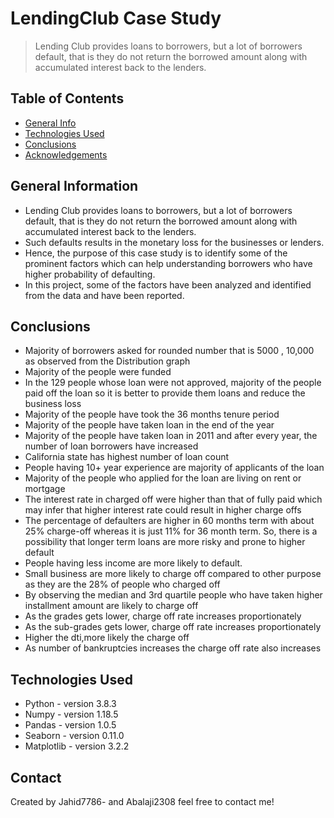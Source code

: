 # LendingClub Case Study
> Lending Club provides loans to borrowers, but a lot of borrowers default, that is they do not return the borrowed amount along with accumulated interest back to the lenders.


## Table of Contents
* [General Info](#general-information)
* [Technologies Used](#technologies-used)
* [Conclusions](#conclusions)
* [Acknowledgements](#acknowledgements)

<!-- You can include any other section that is pertinent to your problem -->

## General Information
- Lending Club provides loans to borrowers, but a lot of borrowers default, that is they do not return the borrowed amount along with accumulated interest back to the lenders.
- Such defaults results in the monetary loss for the businesses or lenders.
- Hence, the purpose of this case study is to identify some of the prominent factors which can help understanding borrowers who have higher probability of defaulting.
- In this project, some of the factors have been analyzed and identified from the data and have been reported.

<!-- You don't have to answer all the questions - just the ones relevant to your project. -->

## Conclusions
- Majority of borrowers asked for rounded number that is 5000 , 10,000 as observed from the Distribution graph
- Majority of the people were funded
- In the 129 people whose loan were not approved, majority of the people paid off the loan so it is better to provide them loans and reduce the business loss
- Majority of the people have took the 36 months tenure period
- Majority of the people have taken loan in the end of the year
- Majority of the people have taken loan in 2011 and after every year, the number of loan borrowers have increased
- California state has highest number of loan count
- People having 10+ year experience are majority of applicants of the loan
- Majority of the people who applied for the loan are living on rent or mortgage
- The interest rate in charged off were higher than that of fully paid which may infer that higher interest rate could result in higher charge offs
- The percentage of defaulters are higher in 60 months term with about 25% charge-off whereas it is just 11% for 36 month term. So, there is a possibility that longer term loans are more risky and prone to higher default
- People having less income are more likely to default.
- Small business are more likely to charge off compared to other purpose as they are the 28% of people who charged off
- By observing the median and 3rd quartile people who have taken higher installment amount are likely to charge off
- As the grades gets lower, charge off rate increases proportionately
- As the sub-grades gets lower, charge off rate increases proportionately
- Higher the dti,more likely the charge off
- As number of bankruptcies increases the charge off rate also increases

  

<!-- You don't have to answer all the questions - just the ones relevant to your project. -->


## Technologies Used
- Python - version 3.8.3
- Numpy - version 1.18.5
- Pandas - version 1.0.5
- Seaborn - version 0.11.0
- Matplotlib - version 3.2.2

<!-- As the libraries versions keep on changing, it is recommended to mention the version of library used in this project -->


## Contact
Created by Jahid7786- and Abalaji2308 feel free to contact me!


